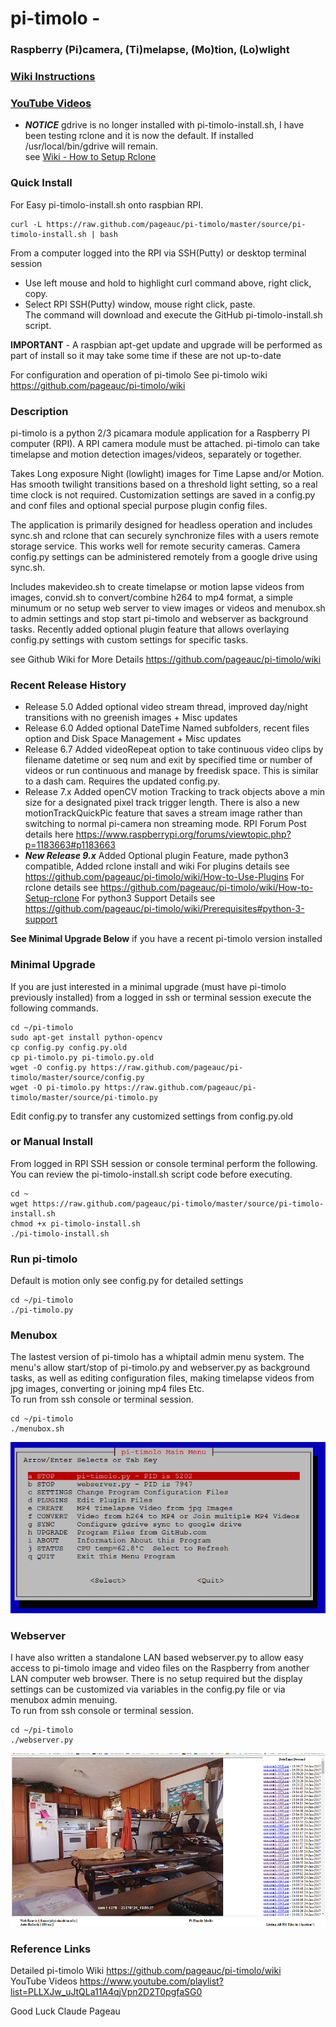 # pi-timolo - 
### Raspberry (Pi)camera, (Ti)melapse, (Mo)tion, (Lo)wlight
### [Wiki Instructions](https://github.com/pageauc/pi-timolo/wiki)     
### [YouTube Videos](https://www.youtube.com/playlist?list=PLLXJw_uJtQLa11A4qjVpn2D2T0pgfaSG0)

* ***NOTICE*** gdrive is no longer installed with pi-timolo-install.sh, I have been testing
rclone and it is now the default. If installed /usr/local/bin/gdrive will remain.   
see [Wiki - How to Setup Rclone](https://github.com/pageauc/pi-timolo/wiki/How-to-Setup-rclone) 

### Quick Install
For Easy pi-timolo-install.sh onto raspbian RPI. 

    curl -L https://raw.github.com/pageauc/pi-timolo/master/source/pi-timolo-install.sh | bash

From a computer logged into the RPI via SSH(Putty) or desktop terminal session  
* Use left mouse and hold to highlight curl command above, right click, copy.  
* Select RPI SSH(Putty) window, mouse right click, paste.   
The command will download and execute the GitHub pi-timolo-install.sh script.   

**IMPORTANT** - A raspbian apt-get update and upgrade will be performed as part of install
so it may take some time if these are not up-to-date       

For configuration and operation of pi-timolo See pi-timolo wiki https://github.com/pageauc/pi-timolo/wiki

### Description
pi-timolo is a python 2/3 picamara module application for a Raspberry PI computer (RPI).
A RPI camera module must be attached. pi-timolo can take timelapse and motion detection
images/videos, separately or together. 

Takes Long exposure Night (lowlight) images for Time Lapse and/or Motion. Has smooth twilight transitions based on a threshold light
setting, so a real time clock is not required. Customization settings are saved in a config.py and conf files and optional special
purpose plugin config files.

The application is primarily designed for headless operation and includes sync.sh and rclone that
can securely synchronize files with a users remote storage service. This works well for remote security
cameras. Camera config.py settings can be administered remotely from a google drive using sync.sh.

Includes makevideo.sh to create timelapse or motion lapse videos from images, convid.sh to convert/combine 
h264 to mp4 format, a simple minumum or no setup web server to view images or videos and menubox.sh 
to admin settings and stop start pi-timolo and webserver as background tasks. Recently added
optional plugin feature that allows overlaying config.py settings with custom settings for
specific tasks.  
        
see Github Wiki for More Details https://github.com/pageauc/pi-timolo/wiki    

### Recent Release History
* Release 5.0 Added optional video stream thread, improved day/night transitions with no greenish images + Misc updates
* Release 6.0 Added optional DateTime Named subfolders, recent files option and Disk Space Management + Misc updates 
* Release 6.7 Added videoRepeat option to take continuous video clips by filename datetime or seq num and exit by
specified time or number of videos or run continuous and manage by freedisk space. This is similar to a dash cam. Requires the updated config.py.   
* Release 7.x Added openCV motion Tracking to track objects above a min size for a designated pixel track trigger length.
There is also a new motionTrackQuickPic feature that saves a stream image rather than switching to normal pi-camera non streaming mode.
RPI Forum Post details here https://www.raspberrypi.org/forums/viewtopic.php?p=1183663#p1183663   
* ***New Release 9.x*** Added Optional plugin Feature, made python3 compatible, Added rclone install and wiki
For plugins details see https://github.com/pageauc/pi-timolo/wiki/How-to-Use-Plugins
For rclone details see https://github.com/pageauc/pi-timolo/wiki/How-to-Setup-rclone
For python3 Support Details see https://github.com/pageauc/pi-timolo/wiki/Prerequisites#python-3-support

**See Minimal Upgrade Below** if you have a recent pi-timolo version installed

### Minimal Upgrade
If you are just interested in a minimal upgrade (must have pi-timolo previously installed)
from a logged in ssh or terminal session execute the following commands.  

    cd ~/pi-timolo
    sudo apt-get install python-opencv
    cp config.py config.py.old
    cp pi-timolo.py pi-timolo.py.old
    wget -O config.py https://raw.github.com/pageauc/pi-timolo/master/source/config.py
    wget -O pi-timolo.py https://raw.github.com/pageauc/pi-timolo/master/source/pi-timolo.py    
    
Edit config.py to transfer any customized settings from config.py.old  
    
### or Manual Install   
From logged in RPI SSH session or console terminal perform the following. You can review
the pi-timolo-install.sh script code before executing.

    cd ~
    wget https://raw.github.com/pageauc/pi-timolo/master/source/pi-timolo-install.sh
    chmod +x pi-timolo-install.sh
    ./pi-timolo-install.sh
    
### Run pi-timolo 
Default is motion only see config.py for detailed settings   
    
    cd ~/pi-timolo
    ./pi-timolo.py   
 
### Menubox
The lastest version of pi-timolo has a whiptail admin menu system. The menu's allow
start/stop of pi-timolo.py and webserver.py as background tasks, as well as
editing configuration files, making timelapse videos from jpg images, converting or joining mp4 files Etc.    
To run from ssh console or terminal session.

    cd ~/pi-timolo
    ./menubox.sh

![menubox main menu](menubox.png)
 
### Webserver
I have also written a standalone LAN based webserver.py to allow easy access to pi-timolo image and video files
on the Raspberry from another LAN computer web browser.  There is no setup required but the display
settings can be customized via variables in the config.py file or via menubox admin menuing.   
To run from ssh console or terminal session.
    
    cd ~/pi-timolo
    ./webserver.py

![webserver browser screen shot](webserver.png)
 
### Reference Links  
Detailed pi-timolo Wiki https://github.com/pageauc/pi-timolo/wiki  
YouTube Videos https://www.youtube.com/playlist?list=PLLXJw_uJtQLa11A4qjVpn2D2T0pgfaSG0
 
Good Luck
Claude Pageau 
